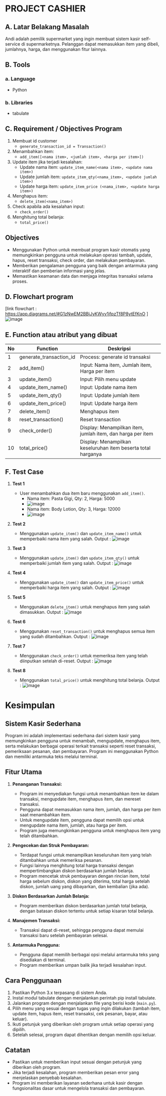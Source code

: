# PROJECT CASHIER

## A. Latar Belakang Masalah
Andi adalah pemilik supermarket yang ingin membuat sistem kasir self-service di supermarketnya. Pelanggan dapat memasukkan item yang dibeli, jumlahnya, harga, dan menggunakan fitur lainnya.

## B. Tools
### a. Language
- Python
### b. Libraries
- tabulate

## C. Requirement / Objectives Program
1. Membuat id customer
   - `generate_transaction_id = Transaction()`
2. Menambahkan item:
   - `add_item([<nama item>, <jumlah item>, <harga per item>])`
3. Update item jika terjadi kesalahan:
   - Update nama item: `update_item_name(<nama item>, <update nama item>)`
   - Update jumlah item: `update_item_qty(<nama_item>, <update jumlah item>)`
   - Update harga item: `update_item_price (<nama_item>, <update harga item>)`
4. Menghapus item:
   - `delete_item(<nama_item>)`
5. Check apabila ada kesalahan input:
   - `check_order()`
6. Menghitung total belanja:
   - `total_price()`
## Objectives
- Menggunakan Python untuk membuat program kasir otomatis yang memungkinkan pengguna untuk melakukan operasi tambah, update, hapus, reset transaksi, check order, dan melakukan pembayaran.
- Memberikan pengalaman pengguna yang baik dengan antarmuka yang interaktif dan pemberian informasi yang jelas.
- Memastikan keamanan data dan menjaga integritas transaksi selama proses.
## D. Flowchart program
[link flowchart : https://app.diagrams.net/#G1zNwEM2BBjJyKWyv1jfpzTf8P8ytEfKnO ]
![image](https://github.com/robiardian/Python_Project_Pacmann-Super_Cashier/assets/75802585/e93cb430-78a5-420d-8735-4abeed08bd95)


## E. Function atau atribut yang dibuat

| No  | Function             | Deskripsi                             |
| --- | -------------------- | ------------------------------------- |
| 1   | generate_transaction_id | Process: generate id transaksi    |
| 2   | add_item()           | Input: Nama item, Jumlah item, Harga per item |
| 3   | update_item()        | Input: Pilih menu update             |
| 4   | update_item_name()   | Input: Update nama item              |
| 5   | update_item_qty()    | Input: Update jumlah item            |
| 6   | update_item_price()  | Input: Update harga item             |
| 7   | delete_item()        | Menghapus item                        |
| 8   | reset_transaction()  | Reset transaction                    |
| 9   | check_order()        | Display: Menampilkan item, jumlah item, dan harga per item |
| 10  | total_price()        | Display: Menampilkan keseluruhan item beserta total harganya |


## F. Test Case

1. **Test 1**
   - User menambahkan dua item baru menggunakan `add_item()`.
     - Nama item: Pasta Gigi, Qty: 2, Harga: 5000
     - ![image](https://github.com/robiardian/Python_Project_Pacmann-Super_Cashier/assets/75802585/67ce5b60-7cae-4773-acf2-4dcb8da5fb38)
     - Nama item: Body Lotion, Qty: 3, Harga: 12000
     - ![image](https://github.com/robiardian/Python_Project_Pacmann-Super_Cashier/assets/75802585/d697c3ec-a9b7-42e5-bfa9-4237fa612392)

    

2. **Test 2**
   - Menggunakan `update_item()` dan `update_item_name()` untuk memperbaiki nama item yang salah.
   Output :
   ![image](https://github.com/robiardian/Python_Project_Pacmann-Super_Cashier/assets/75802585/7da16a34-f19a-4fb0-8973-6797a69dd55d)

3. **Test 3**
   - Menggunakan `update_item()` dan `update_item_qty()` untuk memperbaiki jumlah item yang salah.
   Output :
   ![image](https://github.com/robiardian/Python_Project_Pacmann-Super_Cashier/assets/75802585/341e4855-561b-4bc4-9296-8b7c81eae99b)


4. **Test 4**
   - Menggunakan `update_item()` dan `update_item_price()` untuk memperbaiki harga item yang salah.
   Output :
   ![image](https://github.com/robiardian/Python_Project_Pacmann-Super_Cashier/assets/75802585/25234a06-393d-4d8d-86c0-9bc77f34463d)


5. **Test 5**
   - Menggunakan `delete_item()` untuk menghapus item yang salah dimasukkan.
   Output :
   ![image](https://github.com/robiardian/Python_Project_Pacmann-Super_Cashier/assets/75802585/8d5c3ee1-cff9-475e-8223-acce74a3b60f)

6. **Test 6**
   - Menggunakan `reset_transaction()` untuk menghapus semua item yang sudah ditambahkan.
   Output :
   ![image](https://github.com/robiardian/Python_Project_Pacmann-Super_Cashier/assets/75802585/998bb389-ed32-4cdf-878f-96e7c04d442d)

7. **Test 7**
   - Menggunakan `check_order()` untuk memeriksa item yang telah diinputkan setelah di-reset.
   Output :
   ![image](https://github.com/robiardian/Python_Project_Pacmann-Super_Cashier/assets/75802585/77208d07-77f3-450e-8d1b-7e9b2fa04f4a)

8. **Test 8**
   - Menggunakan `total_price()` untuk menghitung total belanja.
   Output :
   ![image](https://github.com/robiardian/Python_Project_Pacmann-Super_Cashier/assets/75802585/708903c1-f44d-4037-b0d6-39e39688f99c)

# Kesimpulan

## Sistem Kasir Sederhana

Program ini adalah implementasi sederhana dari sistem kasir yang memungkinkan pengguna untuk menambah, mengupdate, menghapus item, serta melakukan berbagai operasi terkait transaksi seperti reset transaksi, pemeriksaan pesanan, dan pembayaran. Program ini menggunakan Python dan memiliki antarmuka teks melalui terminal.

## Fitur Utama

1. **Penanganan Transaksi:**
   - Program ini menyediakan fungsi untuk menambahkan item ke dalam transaksi, mengupdate item, menghapus item, dan mereset transaksi.
   - Pengguna dapat memasukkan nama item, jumlah, dan harga per item saat menambahkan item.
   - Untuk mengupdate item, pengguna dapat memilih opsi untuk mengupdate nama item, jumlah, atau harga per item.
   - Program juga memungkinkan pengguna untuk menghapus item yang telah ditambahkan.

2. **Pengecekan dan Struk Pembayaran:**
   - Terdapat fungsi untuk menampilkan keseluruhan item yang telah ditambahkan untuk memeriksa pesanan.
   - Fungsi lainnya menghitung total harga transaksi dengan mempertimbangkan diskon berdasarkan jumlah belanja.
   - Program mencetak struk pembayaran dengan rincian item, total harga sebelum diskon, diskon yang diterima, total harga setelah diskon, jumlah uang yang dibayarkan, dan kembalian (jika ada).

3. **Diskon Berdasarkan Jumlah Belanja:**
   - Program memberikan diskon berdasarkan jumlah total belanja, dengan batasan diskon tertentu untuk setiap kisaran total belanja.

4. **Manajemen Transaksi:**
   - Transaksi dapat di-reset, sehingga pengguna dapat memulai transaksi baru setelah pembayaran selesai.

5. **Antarmuka Pengguna:**
   - Pengguna dapat memilih berbagai opsi melalui antarmuka teks yang disediakan di terminal.
   - Program memberikan umpan balik jika terjadi kesalahan input.

## Cara Penggunaan

1. Pastikan Python 3.x terpasang di sistem Anda.
2. Instal modul tabulate dengan menjalankan perintah pip install tabulate.
3. Jalankan program dengan menjalankan file yang berisi kode (`main.py`).
4. Pilih menu yang sesuai dengan tugas yang ingin dilakukan (tambah item, update item, hapus item, reset transaksi, cek pesanan, bayar, atau keluar).
5. Ikuti petunjuk yang diberikan oleh program untuk setiap operasi yang dipilih.
6. Setelah selesai, program dapat dihentikan dengan memilih opsi keluar.

## Catatan

- Pastikan untuk memberikan input sesuai dengan petunjuk yang diberikan oleh program.
- Jika terjadi kesalahan, program memberikan pesan error yang menjelaskan penyebab kesalahan.
- Program ini memberikan layanan sederhana untuk kasir dengan fungsionalitas dasar untuk mengelola transaksi dan pembayaran.


